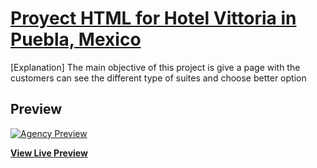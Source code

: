 # [Proyect HTML for Hotel Vittoria in Puebla, Mexico](https://startbootstrap.com/template-overviews/agency/)

[Explanation] The main objective of this project is give a page with the customers can see the different type of suites and choose better option
## Preview

[![Agency Preview](https://startbootstrap.com/assets/img/screenshots/themes/agency.png)](https://blackrockdigital.github.io/startbootstrap-agency/)

**[View Live Preview](https://blackrockdigital.github.io/startbootstrap-agency/)**

